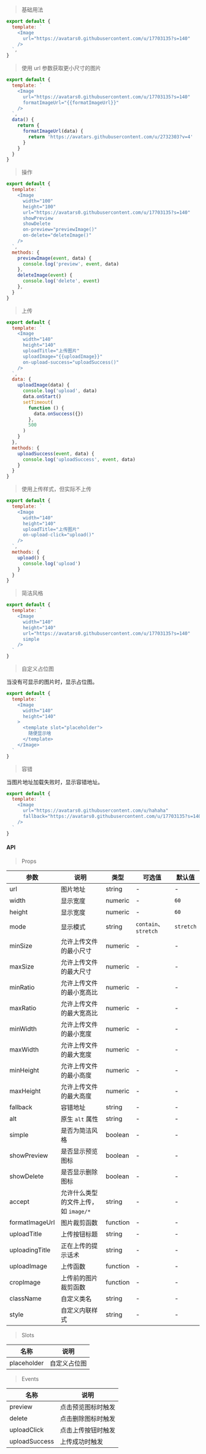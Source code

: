 > 基础用法

```js
export default {
  template: `
    <Image
      url="https://avatars0.githubusercontent.com/u/17703135?s=140"
    />
  `,
}
```

> 使用 url 参数获取更小尺寸的图片

```js
export default {
  template: `
    <Image
      url="https://avatars0.githubusercontent.com/u/17703135?s=140"
      formatImageUrl="{{formatImageUrl}}"
    />
  `,
  data() {
    return {
      formatImageUrl(data) {
        return 'https://avatars.githubusercontent.com/u/2732303?v=4'
      }
    }
  }
}
```

> 操作

```js
export default {
  template: `
    <Image
      width="100"
      height="100"
      url="https://avatars0.githubusercontent.com/u/17703135?s=140"
      showPreview
      showDelete
      on-preview="previewImage()"
      on-delete="deleteImage()"
    />
  `,
  methods: {
    previewImage(event, data) {
      console.log('preview', event, data)
    },
    deleteImage(event) {
      console.log('delete', event)
    },
  }
}
```

> 上传

```js
export default {
  template: `
    <Image
      width="140"
      height="140"
      uploadTitle="上传图片"
      uploadImage="{{uploadImage}}"
      on-upload-success="uploadSuccess()"
    />
  `,
  data: {
    uploadImage(data) {
      console.log('upload', data)
      data.onStart()
      setTimeout(
        function () {
          data.onSuccess({})
        },
        500
      )
    }
  },
  methods: {
    uploadSuccess(event, data) {
      console.log('uploadSuccess', event, data)
    }
  }
}
```

> 使用上传样式，但实际不上传

```js
export default {
  template: `
    <Image
      width="140"
      height="140"
      uploadTitle="上传图片"
      on-upload-click="upload()"
    />
  `,
  methods: {
    upload() {
      console.log('upload')
    }
  }
}
```

> 简洁风格

```js
export default {
  template: `
    <Image
      width="140"
      height="140"
      url="https://avatars0.githubusercontent.com/u/17703135?s=140"
      simple
    />
  `
}
```

> 自定义占位图

当没有可显示的图片时，显示占位图。

```js
export default {
  template: `
    <Image
      width="140"
      height="140"
    >
      <template slot="placeholder">
        随便显示啥
      </template>
    </Image>
  `
}
```

> 容错

当图片地址加载失败时，显示容错地址。

```js
export default {
  template: `
    <Image
      url="https://avatars0.githubusercontent.com/u/hahaha"
      fallback="https://avatars0.githubusercontent.com/u/17703135?s=140"
    />
  `
}
```


#### API

> Props

参数 | 说明 | 类型 | 可选值 | 默认值
---|---|---|---|---
url | 图片地址 | string | - | -
width | 显示宽度 | numeric | - | `60`
height | 显示宽度 | numeric | - | `60`
mode | 显示模式 | string | `contain`、`stretch` | `stretch`
minSize | 允许上传文件的最小尺寸 | numeric | - | -
maxSize | 允许上传文件的最大尺寸 | numeric | - | -
minRatio | 允许上传文件的最小宽高比 | numeric | - | -
maxRatio | 允许上传文件的最大宽高比 | numeric | - | -
minWidth | 允许上传文件的最小宽度 | numeric | - | -
maxWidth | 允许上传文件的最大宽度 | numeric | - | -
minHeight | 允许上传文件的最小高度 | numeric | - | -
maxHeight | 允许上传文件的最大高度 | numeric | - | -
fallback | 容错地址 | string | - | -
alt | 原生 `alt` 属性 | string | - | -
simple | 是否为简洁风格 | boolean | - | -
showPreview | 是否显示预览图标 | boolean | - | -
showDelete | 是否显示删除图标 | boolean | - | -
accept | 允许什么类型的文件上传，如 `image/*` | string | - | -
formatImageUrl | 图片裁剪函数 | function | - | -
uploadTitle | 上传按钮标题 | string | - | -
uploadingTitle | 正在上传的提示话术 | string | - | -
uploadImage | 上传函数 | function | - | -
cropImage | 上传前的图片裁剪函数 | function | - | -
className | 自定义类名 | string | - | -
style | 自定义内联样式 | string | - | -

> Slots

名称 | 说明
---|---
placeholder | 自定义占位图

> Events

名称 | 说明
---|---
preview | 点击预览图标时触发
delete | 点击删除图标时触发
uploadClick | 点击上传按钮时触发
uploadSuccess | 上传成功时触发